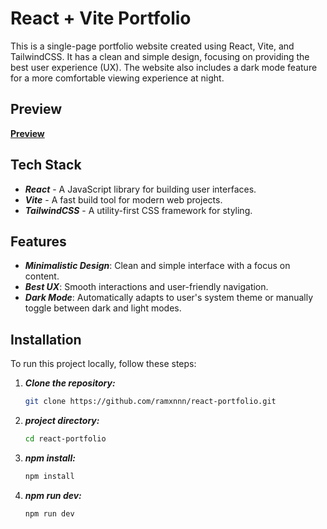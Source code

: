 # React + Vite Portfolio

This is a single-page portfolio website created using React, Vite, and TailwindCSS. It has a clean and simple design, focusing on providing the best user experience (UX). The website also includes a dark mode feature for a more comfortable viewing experience at night.

## Preview
**[Preview](https://react-portfolio-psi-ashy.vercel.app/)**

## Tech Stack

- ***React*** - A JavaScript library for building user interfaces.
- ***Vite*** - A fast build tool for modern web projects.
- ***TailwindCSS*** - A utility-first CSS framework for styling.

## Features

- ***Minimalistic Design***: Clean and simple interface with a focus on content.
- ***Best UX***: Smooth interactions and user-friendly navigation.
- ***Dark Mode***: Automatically adapts to user's system theme or manually toggle between dark and light modes.

## Installation

To run this project locally, follow these steps:

1. ***Clone the repository:***
   ```bash
   git clone https://github.com/ramxnnn/react-portfolio.git
   ```

1. ***project directory:***
   ```bash
   cd react-portfolio
   ```

1. ***npm install:***
   ```bash
   npm install
   ```

1. ***npm run dev:***
   ```bash
   npm run dev
   ```


